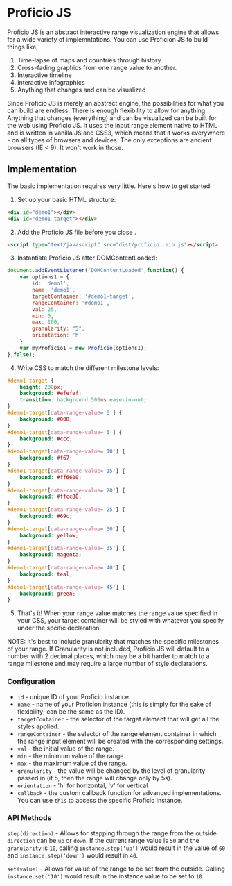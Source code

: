 # Proficio JS
Proficio JS is an abstract interactive range visualization engine that allows for a wide variety of implemntations. You can use Proficion JS to build things like,

1. Time-lapse of maps and countries through history.
2. Cross-fading graphics from one range value to another.
3. Interactive timeline
4. interactive infographics
5. Anything that changes and can be visualized

Since Proficio JS is merely an abstract engine, the possibilities for what you can build are endless. There is enough flexibility to allow for anything. Anything that changes (everything) and can be visualized can be built for the web using Proficio JS. It uses the input range element native to HTML and is written in vanilla JS and CSS3, which means that it works everywhere - on all types of browsers and devices. The only exceptions are ancient browsers (IE < 9). It won't work in those.

## Implementation
The basic implementation requires very little. Here's how to get started:

1. Set up your basic HTML structure:

```html
<div id="demo1"></div>
<div id="demo1-target"></div>
```

2. Add the Proficio JS file before you close <body>.

```html
<script type="text/javascript" src="dist/proficio..min.js"></script>
```

3. Instantiate Proficio JS after DOMContentLoaded:

```javascript
document.addEventListener('DOMContentLoaded',function() {
	var options1 = {
		id: 'demo1',
		name: 'demo1',
		targetContainer: '#demo1-target',
		rangeContainer: '#demo1',
		val: 25,
		min: 0,
		max: 100,
		granularity: "5",
		orientation: 'h'
	}
	var myProficio1 = new Proficio(options1);
},false);
```

4. Write CSS to match the different milestone levels:

```css
#demo1-target {
	height: 200px;
	background: #efefef;
	transition: background 500ms ease-in-out;
}
#demo1-target[data-range-value='0'] {
	background: #000;
}
#demo1-target[data-range-value='5'] {
	background: #ccc;
}
#demo1-target[data-range-value='10'] {
	background: #f67;
}
#demo1-target[data-range-value='15'] {
	background: #ff6600;
}
#demo1-target[data-range-value='20'] {
	background: #ffcc00;
}
#demo1-target[data-range-value='25'] {
	background: #69c;
}
#demo1-target[data-range-value='30'] {
	background: yellow;
}
#demo1-target[data-range-value='35'] {
	background: magenta;
}
#demo1-target[data-range-value='40'] {
	background: teal;
}
#demo1-target[data-range-value='45'] {
	background: green;
}
```

5. That's it! When your range value matches the range value specified in your CSS, your target container will be styled with whatever you specify under the spcific declaration.

NOTE: It's best to include granularity that matches the specific milestones of your range. If Granularity is not included, Proficio JS will default to a number with 2 decimal places, which may be a bit harder to match to a range milestone and may require a large number of style declarations.

### Configuration

* `id` - unique ID of your Proficio instance.
* `name` - name of your Proficion instance (this is simply for the sake of flexibility; can be the same as the ID).
* `targetContainer` - the selector of the target element that will get all the styles applied.
* `rangeContainer` - the selector of the range element container in which the range input element will be created with the corresponding settings.
* `val` - the initial value of the range.
* `min` - the minimum value of the range.
* `max` - the maximum value of the range.
* `granularity` - the value will be changed by the level of granularity passed in (if 5, then the range will change only by 5s).
* `orientation` - 'h' for horizontal, 'v' for vertical
* `callback` - the custom callback function for advanced implementations. You can use `this` to access the specific Proficio instance.

### API Methods

`step(direction)` - Allows for stepping through the range from the outside. `direction` can be `up` or `down`. If the current range value is `50` and the `granularity` is `10`, calling `instance.step('up')` would result in the value of `60` and `instance.step('down')` would result in `40`.

`set(value)` - Allows for value of the range to be set from the outside. Calling `instance.set('10')` would result in the instance value to be set to `10`.
